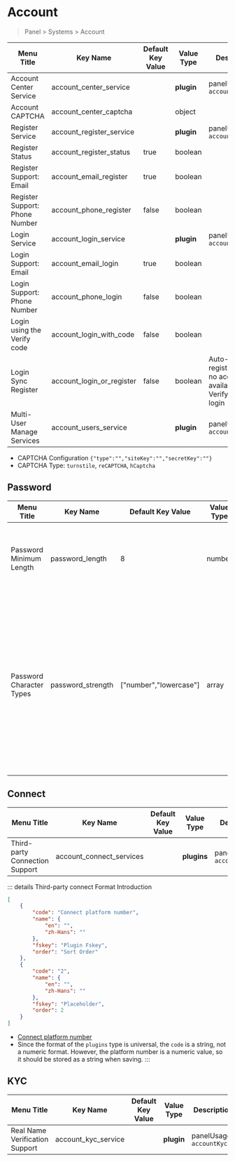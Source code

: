 # Account

> Panel > Systems > Account

| Menu Title | Key Name | Default Key Value | Value Type | Description |
| --- | --- | --- | --- | --- |
| Account Center Service | account_center_service |  | **plugin** | panelUsages `accountCenter` |
| Account CAPTCHA | account_center_captcha |  | object |  |
| Register Service | account_register_service |  | **plugin** | panelUsages `accountRegister` |
| Register Status | account_register_status | true | boolean |  |
| Register Support: Email | account_email_register | true | boolean |  |
| Register Support: Phone Number | account_phone_register | false | boolean |  |
| Login Service | account_login_service |  | **plugin** | panelUsages `accountLogin` |
| Login Support: Email | account_email_login | true | boolean |  |
| Login Support: Phone Number | account_phone_login | false | boolean |  |
| Login using the Verify code | account_login_with_code | false | boolean |  |
| Login Sync Register | account_login_or_register | false | boolean | Auto-registration if no account is available for Verify Code login |
| Multi-User Manage Services | account_users_service |  | **plugin** | panelUsages `accountUsers` |

- CAPTCHA Configuration `{"type":"","siteKey":"","secretKey":""}`
- CAPTCHA Type: `turnstile`, `reCAPTCHA`, `hCaptcha`

## Password

| Menu Title | Key Name | Default Key Value | Value Type | Description |
| --- | --- | --- | --- | --- |
| Password Minimum Length | password_length | 8 | number | Minimum password length for new user registration, `0` or `empty` for no restriction |
| Password Character Types | password_strength | ["number","lowercase"] | array | Password must contain selected character types, no restriction if not selected<br>`number` Digits<br>`lowercase` Lowercase letters<br>`uppercase` Uppercase letters<br>`symbols` Symbols (excluding space) |

## Connect

| Menu Title | Key Name | Default Key Value | Value Type | Description |
| --- | --- | --- | --- | --- |
| Third-party Connection Support | account_connect_services |  | **plugins** | panelUsages `accountConnect` |

::: details Third-party connect Format Introduction
```json
[
    {
        "code": "Connect platform number",
        "name": {
            "en": "",
            "zh-Hans": ""
        },
        "fskey": "Plugin Fskey",
        "order": "Sort Order"
    },
    {
        "code": "2",
        "name": {
            "en": "",
            "zh-Hans": ""
        },
        "fskey": "Placeholder",
        "order": 2
    }
]
```

- [Connect platform number](../dictionary/connects.md)
- Since the format of the `plugins` type is universal, the `code` is a string, not a numeric format. However, the platform number is a numeric value, so it should be stored as a string when saving.
:::

## KYC

| Menu Title | Key Name | Default Key Value | Value Type | Description |
| --- | --- | --- | --- | --- |
| Real Name Verification Support | account_kyc_service |  | **plugin** | panelUsages `accountKyc` |
